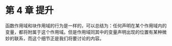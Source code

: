 # 第 4 章 提升

函数作用域和块作用域的行为是一样的，可以总结为：任何声明在某个作用域内的变量，都将附属于这个作用域。但是作用域同其中的变量声明出现的位置有某种微妙的联系，而这个细节正是我们将要讨论的内容。
